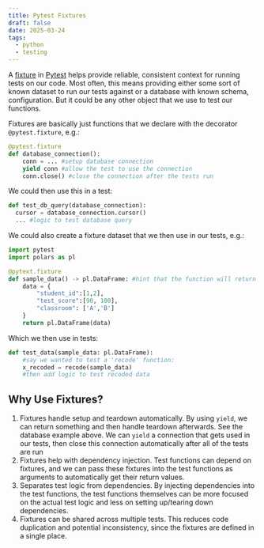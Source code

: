 ```yaml
---
title: Pytest Fixtures
draft: false
date: 2025-03-24
tags:
  - python
  - testing
---
```

A [fixture](https://docs.pytest.org/en/stable/explanation/fixtures.html) in [Pytest](https://docs.pytest.org/en/stable/index.html) helps provide reliable, consistent context for running tests on our code. Most often, this means providing either some sort of known dataset to run our tests against or a database with known schema, configuration. But it could be any other object that we use to test our functions.

Fixtures are basically just functions that we declare with the decorator `@pytest.fixture`, e.g.:

```python
@pytest.fixture
def database_connection():
	conn = ... #setup database connection
	yield conn #allow the test to use the connection
	conn.close() #close the connection after the tests run
```

We could then use this in a test:

```python
def test_db_query(database_connection):
  cursor = database_connection.cursor()
  ... #logic to test database query
```

We could also create a fixture dataset that we then use in our tests, e.g.:

```python
import pytest
import polars as pl

@pytext.fixture
def sample_data() -> pl.DataFrame: #hint that the function will return a polars df
	data = {
		"student_id":[1,2],
		"test_score":[90, 100],
		"classroom": ['A','B']	
	}
	return pl.DataFrame(data)
```

Which we then use in tests:
```python
def test_data(sample_data: pl.DataFrame):
	#say we wanted to test a 'recode' function:
	x_recoded = recode(sample_data)
	#then add logic to test recoded data
```

## Why Use Fixtures?

1. Fixtures handle setup and teardown automatically. By using `yield`, we can return something and then handle teardown afterwards. See the database example above. We can `yield` a connection that gets used in our tests, then close this connection automatically after all of the tests are run
2. Fixtures help with dependency injection. Test functions can depend on fixtures, and we can pass these fixtures into the test functions as arguments to automatically get their return values.
3. Separates test logic from dependencies. By injecting dependencies into the test functions, the test functions themselves can be more focused on the actual test logic and less on setting up/tearing down dependencies.
4. Fixtures can be shared across multiple tests. This reduces code duplication and potential inconsistency, since the fixtures are defined in a single place.
